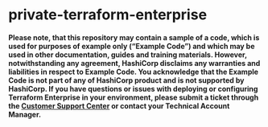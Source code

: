 # private-terraform-enterprise

#### Please note, that this repository may contain a sample of a code, which is used for purposes of example only (“Example Code”) and which may be used in other documentation, guides and training materials. However, notwithstanding any agreement, HashiCorp disclaims any warranties and liabilities in respect to Example Code. You acknowledge that the Example Code is not part of any of HashiCorp product and is not supported by HashiCorp.  If you have questions or issues with deploying or configuring Terraform Enterprise in your environment, please submit a ticket through the [Customer Support Center](https://www.hashicorp.com/support) or contact your Technical Account Manager.
